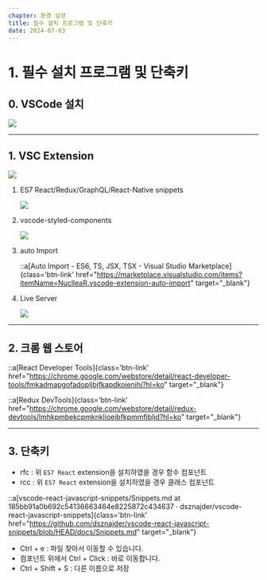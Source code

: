 ```yaml
---
chapter: 환경 설정
title: 필수 설치 프로그램 및 단축키
date: 2024-07-03
---
```


# 1. 필수 설치 프로그램 및 단축키

## 0. VSCode 설치

![](/images/basecamp-react/chapter00-1/chapter00-1-1.png)

---

## 1. VSC Extension

![](/images/basecamp-react/chapter00-1/chapter00-1-2.png)

1. ES7 React/Redux/GraphQL/React-Native snippets
    
    ![](/images/basecamp-react/chapter00-1/chapter00-1-3.png)
    
2. vscode-styled-components
    
    ![](/images/basecamp-react/chapter00-1/chapter00-1-4.png)
    
3. auto Import
    
    ::a[Auto Import - ES6, TS, JSX, TSX - Visual Studio Marketplace]{class='btn-link' href="https://marketplace.visualstudio.com/items?itemName=NuclleaR.vscode-extension-auto-import" target="\_blank"}
    
4. Live Server
    
    ![](/images/basecamp-react/chapter00-1/chapter00-1-5.png)
    

---

## 2. 크롬 웹 스토어

::a[React Developer Tools]{class='btn-link' href="https://chrome.google.com/webstore/detail/react-developer-tools/fmkadmapgofadopljbjfkapdkoienihi?hl=ko" target="\_blank"}

::a[Redux DevTools]{class='btn-link' href="https://chrome.google.com/webstore/detail/redux-devtools/lmhkpmbekcpmknklioeibfkpmmfibljd?hl=ko" target="\_blank"}

---

## 3. 단축키

- rfc : 위 `ES7 React` extension을 설치하였을 경우 함수 컴포넌트
- rcc : 위 `ES7 React` extension을 설치하였을 경우 클래스 컴포넌트

::a[vscode-react-javascript-snippets/Snippets.md at 185bb91a0b692c54136663464e8225872c434637 · dsznajder/vscode-react-javascript-snippets]{class='btn-link' href="https://github.com/dsznajder/vscode-react-javascript-snippets/blob/HEAD/docs/Snippets.md" target="\_blank"}

- Ctrl + e : 파일 찾아서 이동할 수 있습니다.
- 컴포넌트 위에서 Ctrl + Click : 바로 이동합니다.
- Ctrl + Shift + S : 다른 이름으로 저장